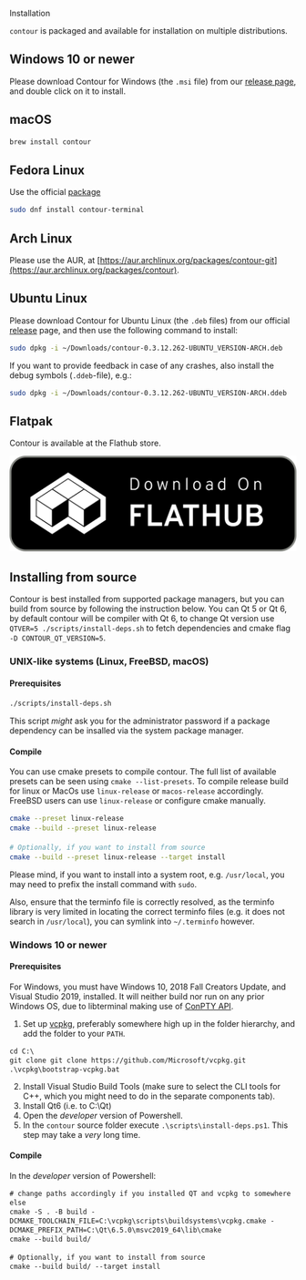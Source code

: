  Installation

`contour` is packaged and available for installation on multiple distributions.

## Windows 10 or newer

Please download Contour for Windows (the `.msi` file) from our [release page](https://github.com/contour-terminal/contour/releases/latest/), and double click on it to install.

## macOS

```sh
brew install contour
```

## Fedora Linux

Use the official [package](https://packages.fedoraproject.org/pkgs/contour-terminal/contour-terminal/)

```sh
sudo dnf install contour-terminal
```

## Arch Linux

Please use the AUR, at [https://aur.archlinux.org/packages/contour-git](https://aur.archlinux.org/packages/contour).

## Ubuntu Linux

Please download Contour for Ubuntu Linux (the `.deb` files) from our official [release](https://github.com/contour-terminal/contour/releases) page,
and then use the following command to install:

```sh
sudo dpkg -i ~/Downloads/contour-0.3.12.262-UBUNTU_VERSION-ARCH.deb
```

If you want to provide feedback in case of any crashes, also install the debug symbols (`.ddeb`-file), e.g.:

```sh
sudo dpkg -i ~/Downloads/contour-0.3.12.262-UBUNTU_VERSION-ARCH.ddeb
```

## Flatpak

Contour is available at the Flathub store.

[![Get it on Flathub](https://raw.githubusercontent.com/flatpak-design-team/flathub-mockups/master/assets/download-button/download.svg?sanitize=true)](https://flathub.org/apps/details/org.contourterminal.Contour)


## Installing from source

Contour is best installed from supported package managers, but you can build
from source by following the instruction below. You can Qt 5 or Qt 6,
by default contour will be compiler with Qt 6, to change Qt version use `QTVER=5 ./scripts/install-deps.sh` to fetch dependencies and cmake flag `-D CONTOUR_QT_VERSION=5`.

### UNIX-like systems (Linux, FreeBSD, macOS)

#### Prerequisites

```sh
./scripts/install-deps.sh
```

This script *might* ask you for the administrator password if a package dependency
can be insalled via the system package manager.

#### Compile

You can use cmake presets to compile contour. The full list of available presets can be seen using `cmake --list-presets`. To compile release build for linux or MacOs use `linux-release` or `macos-release` accordingly. FreeBSD users can use `linux-release` or configure cmake manually.

```sh
cmake --preset linux-release 
cmake --build --preset linux-release

# Optionally, if you want to install from source
cmake --build --preset linux-release --target install
```

Please mind, if you want to install into a system root, e.g. `/usr/local`, you may need to prefix
the install command with `sudo`.

Also, ensure that the terminfo file is correctly resolved, as the terminfo library
is very limited in locating  the correct terminfo files (e.g. it does not search in `/usr/local`),
you can symlink into `~/.terminfo` however.

### Windows 10 or newer

#### Prerequisites

For Windows, you must have Windows 10, 2018 Fall Creators Update, and Visual Studio 2019, installed.
It will neither build nor run on any prior Windows OS, due to libterminal making use of [ConPTY API](https://devblogs.microsoft.com/commandline/windows-command-line-introducing-the-windows-pseudo-console-conpty/).

1. Set up [vcpkg](https://vcpkg.io/en/getting-started.html), preferably somewhere high up in the folder hierarchy, and add the folder to your `PATH`.

```
cd C:\
git clone git clone https://github.com/Microsoft/vcpkg.git
.\vcpkg\bootstrap-vcpkg.bat
```

2. Install Visual Studio Build Tools (make sure to select the CLI tools for
   C++, which you might need to do in the separate components tab).
3. Install Qt6 (i.e. to C:\Qt)
4. Open the _developer_ version of Powershell.
5. In the `contour` source folder execute `.\scripts\install-deps.ps1`. This step may take a _very_ long time.


#### Compile

In the _developer_ version of Powershell:

```psh
# change paths accordingly if you installed QT and vcpkg to somewhere else
cmake -S . -B build -DCMAKE_TOOLCHAIN_FILE=C:\vcpkg\scripts\buildsystems\vcpkg.cmake -DCMAKE_PREFIX_PATH=C:\Qt\6.5.0\msvc2019_64\lib\cmake
cmake --build build/

# Optionally, if you want to install from source
cmake --build build/ --target install
```

